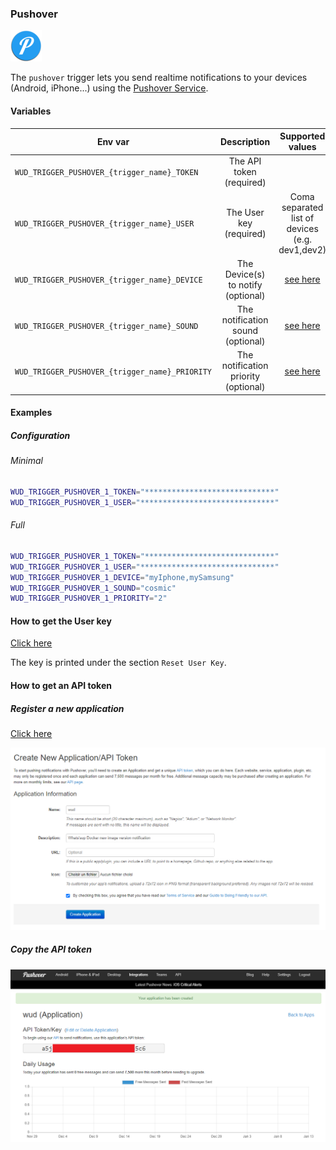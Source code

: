 ### Pushover
![logo](pushover.png)

The ```pushover``` trigger lets you send realtime notifications to your devices (Android, iPhone...) using the [Pushover Service](https://pushover.net/).

#### Variables

| Env var                                            | Description                          | Supported values                                | Default value |
| -------------------------------------------------- |:------------------------------------:|:-----------------------------------------------:|:-------------:| 
| ```WUD_TRIGGER_PUSHOVER_{trigger_name}_TOKEN```    | The API token (required)             |                                                 |               |
| ```WUD_TRIGGER_PUSHOVER_{trigger_name}_USER```     | The User key (required)              | Coma separated list of devices (e.g. dev1,dev2) |               |
| ```WUD_TRIGGER_PUSHOVER_{trigger_name}_DEVICE```   | The Device(s) to notify (optional)   | [see here](https://pushover.net/api#priority)   |               |
| ```WUD_TRIGGER_PUSHOVER_{trigger_name}_SOUND```    | The notification sound (optional)    | [see here](https://pushover.net/api#sounds)     | pushover      |
| ```WUD_TRIGGER_PUSHOVER_{trigger_name}_PRIORITY``` | The notification priority (optional) | [see here](https://pushover.net/api#priority)   | 0             |

#### Examples

##### Configuration
###### Minimal
```bash
WUD_TRIGGER_PUSHOVER_1_TOKEN="*****************************"
WUD_TRIGGER_PUSHOVER_1_USER="******************************"
```

###### Full
```bash
WUD_TRIGGER_PUSHOVER_1_TOKEN="*****************************"
WUD_TRIGGER_PUSHOVER_1_USER="******************************"
WUD_TRIGGER_PUSHOVER_1_DEVICE="myIphone,mySamsung"
WUD_TRIGGER_PUSHOVER_1_SOUND="cosmic"
WUD_TRIGGER_PUSHOVER_1_PRIORITY="2"
```

#### How to get the User key
[Click here](https://pushover.net/settings)

The key is printed under the section `Reset User Key`.

#### How to get an API token
##### Register a new application
[Click here](https://pushover.net/apps/build)

![image](pushover_register.png)

##### Copy the API token
![image](pushover_api_token.png)
